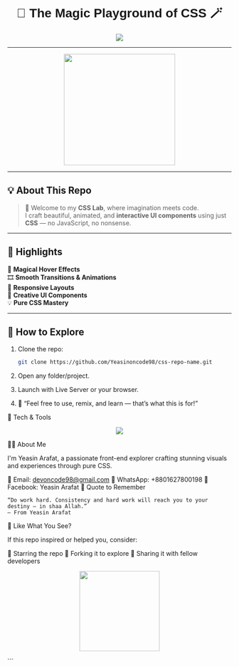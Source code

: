 <!-- Banner -->
<h1 align="center" style="font-family:sans-serif;">🎨 The Magic Playground of CSS 🪄</h1>

<p align="center">
  <img src="https://readme-typing-svg.herokuapp.com?font=Fira+Code&size=22&pause=1000&color=F7971E&center=true&vCenter=true&width=500&height=45&lines=✨+Welcome+to+the+CSS+playground!;🪄+Magic+designs+by+Yeasin+Arafat;⚡+Creative+CSS+Only+Animations;🎯+Explore+%7C+Learn+%7C+Inspire" />
</p>


---

<p align="center">
  <img src="https://media0.giphy.com/media/v1.Y2lkPTc5MGI3NjExZTh0ZDUwNW50cjhmMGg1M2pyazRxZGw2eGw2a21hZ3U4bHQ4MWZybiZlcD12MV9pbnRlcm5hbF9naWZfYnlfaWQmY3Q9Zw/5WJ6K7XnP2K2p3VWft/giphy.gif" width="250" />
</p>





---

## 💡 About This Repo

> 👋 Welcome to my **CSS Lab**, where imagination meets code.<br>
> I craft beautiful, animated, and **interactive UI components** using just **CSS** — no JavaScript, no nonsense.

---

## 🌟 Highlights

🔮 **Magical Hover Effects**  
🎞️ **Smooth Transitions & Animations**  
📱 **Responsive Layouts**  
🧩 **Creative UI Components**  
💡 **Pure CSS Mastery**

---

## 📂 How to Explore

1. Clone the repo:
   ```bash
   git clone https://github.com/Yeasinoncode98/css-repo-name.git
   
2. Open any folder/project.

3. Launch with Live Server or your browser.

4. 💬 “Feel free to use, remix, and learn — that’s what this is for!”


🎨 Tech & Tools
<p align="center"> <img src="https://skillicons.dev/icons?i=css,html,vscode,github" /> </p>

👨‍💻 About Me

I'm Yeasin Arafat, a passionate front-end explorer crafting stunning visuals and experiences through pure CSS.

📧 Email: devoncode98@gmail.com
📱 WhatsApp: +8801627800198
👤 Facebook: Yeasin Arafat
🧠 Quote to Remember

    “Do work hard. Consistency and hard work will reach you to your destiny — in shaa Allah.”
    — From Yeasin Arafat

💖 Like What You See?

If this repo inspired or helped you, consider:

🌟 Starring the repo
🍴 Forking it to explore
🤝 Sharing it with fellow developers
<p align="center"> <img src="https://media.giphy.com/media/l0MYB8Ory7Hqefo9a/giphy.gif" width="180" /> </p> ```
